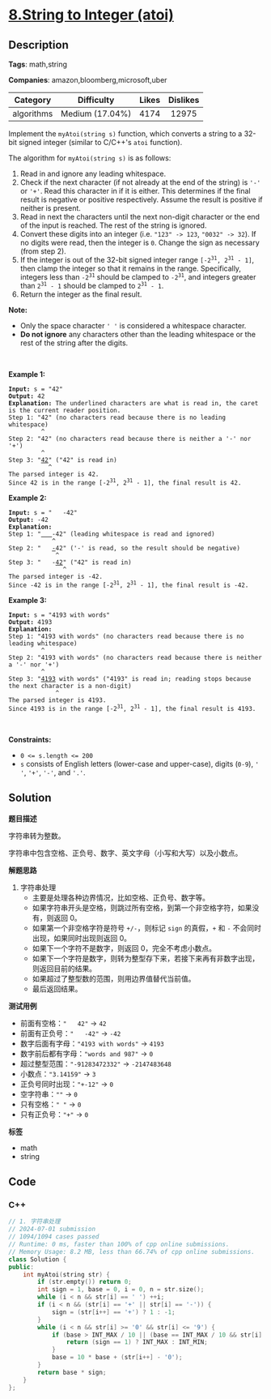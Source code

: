 # [8.String to Integer (atoi)](https://leetcode.com/problems/string-to-integer-atoi/description/)

## Description

**Tags**: math,string

**Companies**: amazon,bloomberg,microsoft,uber

|  Category  |   Difficulty    | Likes | Dislikes |
| :--------: | :-------------: | :---: | :------: |
| algorithms | Medium (17.04%) | 4174  |  12975   |

<p>Implement the <code>myAtoi(string s)</code> function, which converts a string to a 32-bit signed integer (similar to C/C++&#39;s <code>atoi</code> function).</p>
<p>The algorithm for <code>myAtoi(string s)</code> is as follows:</p>
<ol>
  <li>Read in and ignore any leading whitespace.</li>
  <li>Check if the next character (if not already at the end of the string) is <code>&#39;-&#39;</code> or <code>&#39;+&#39;</code>. Read this character in if it is either. This determines if the final result is negative or positive respectively. Assume the result is positive if neither is present.</li>
  <li>Read in next the characters until the next non-digit character or the end of the input is reached. The rest of the string is ignored.</li>
  <li>Convert these digits into an integer (i.e. <code>&quot;123&quot; -&gt; 123</code>, <code>&quot;0032&quot; -&gt; 32</code>). If no digits were read, then the integer is <code>0</code>. Change the sign as necessary (from step 2).</li>
  <li>If the integer is out of the 32-bit signed integer range <code>[-2<sup>31</sup>, 2<sup>31</sup> - 1]</code>, then clamp the integer so that it remains in the range. Specifically, integers less than <code>-2<sup>31</sup></code> should be clamped to <code>-2<sup>31</sup></code>, and integers greater than <code>2<sup>31</sup> - 1</code> should be clamped to <code>2<sup>31</sup> - 1</code>.</li>
  <li>Return the integer as the final result.</li>
</ol>
<p><strong>Note:</strong></p>
<ul>
  <li>Only the space character <code>&#39; &#39;</code> is considered a whitespace character.</li>
  <li><strong>Do not ignore</strong> any characters other than the leading whitespace or the rest of the string after the digits.</li>
</ul>
<p>&nbsp;</p>
<p><strong class="example">Example 1:</strong></p>
<pre><code><strong>Input:</strong> s = &quot;42&quot;
<strong>Output:</strong> 42
<strong>Explanation:</strong> The underlined characters are what is read in, the caret is the current reader position.
Step 1: &quot;42&quot; (no characters read because there is no leading whitespace)
         ^
Step 2: &quot;42&quot; (no characters read because there is neither a &#39;-&#39; nor &#39;+&#39;)
         ^
Step 3: &quot;<u>42</u>&quot; (&quot;42&quot; is read in)
           ^
The parsed integer is 42.
Since 42 is in the range [-2<sup>31</sup>, 2<sup>31</sup> - 1], the final result is 42.</code></pre>
<p><strong class="example">Example 2:</strong></p>
<pre><code><strong>Input:</strong> s = &quot;   -42&quot;
<strong>Output:</strong> -42
<strong>Explanation:</strong>
Step 1: &quot;<u>   </u>-42&quot; (leading whitespace is read and ignored)
            ^
Step 2: &quot;   <u>-</u>42&quot; (&#39;-&#39; is read, so the result should be negative)
             ^
Step 3: &quot;   -<u>42</u>&quot; (&quot;42&quot; is read in)
               ^
The parsed integer is -42.
Since -42 is in the range [-2<sup>31</sup>, 2<sup>31</sup> - 1], the final result is -42.</code></pre>
<p><strong class="example">Example 3:</strong></p>
<pre><code><strong>Input:</strong> s = &quot;4193 with words&quot;
<strong>Output:</strong> 4193
<strong>Explanation:</strong>
Step 1: &quot;4193 with words&quot; (no characters read because there is no leading whitespace)
         ^
Step 2: &quot;4193 with words&quot; (no characters read because there is neither a &#39;-&#39; nor &#39;+&#39;)
         ^
Step 3: &quot;<u>4193</u> with words&quot; (&quot;4193&quot; is read in; reading stops because the next character is a non-digit)
             ^
The parsed integer is 4193.
Since 4193 is in the range [-2<sup>31</sup>, 2<sup>31</sup> - 1], the final result is 4193.</code></pre>
<p>&nbsp;</p>
<p><strong>Constraints:</strong></p>
<ul>
  <li><code>0 &lt;= s.length &lt;= 200</code></li>
  <li><code>s</code> consists of English letters (lower-case and upper-case), digits (<code>0-9</code>), <code>&#39; &#39;</code>, <code>&#39;+&#39;</code>, <code>&#39;-&#39;</code>, and <code>&#39;.&#39;</code>.</li>
</ul>

## Solution

**题目描述**

字符串转为整数。

字符串中包含空格、正负号、数字、英文字母（小写和大写）以及小数点。

**解题思路**

1. 字符串处理
   - 主要是处理各种边界情况，比如空格、正负号、数字等。
   - 如果字符串开头是空格，则跳过所有空格，到第一个非空格字符，如果没有，则返回 0。
   - 如果第一个非空格字符是符号 `+/-`，则标记 `sign` 的真假，`+` 和 `-` 不会同时出现，如果同时出现则返回 0。
   - 如果下一个字符不是数字，则返回 0，完全不考虑小数点。
   - 如果下一个字符是数字，则转为整型存下来，若接下来再有非数字出现，则返回目前的结果。
   - 如果超过了整型数的范围，则用边界值替代当前值。
   - 最后返回结果。

**测试用例**

- 前面有空格：`"   42"` -> `42`
- 前面有正负号：`"   -42"` -> `-42`
- 数字后面有字母：`"4193 with words"` -> `4193`
- 数字前后都有字母：`"words and 987"` -> `0`
- 超过整型范围：`"-91283472332"` -> `-2147483648`
- 小数点：`"3.14159"` -> `3`
- 正负号同时出现：`"+-12"` -> `0`
- 空字符串：`""` -> `0`
- 只有空格：`" "` -> `0`
- 只有正负号：`"+"` -> `0`

**标签**

- math
- string

<!-- code start -->
## Code

### C++

```cpp
// 1. 字符串处理
// 2024-07-01 submission
// 1094/1094 cases passed
// Runtime: 0 ms, faster than 100% of cpp online submissions.
// Memory Usage: 8.2 MB, less than 66.74% of cpp online submissions.
class Solution {
public:
    int myAtoi(string str) {
        if (str.empty()) return 0;
        int sign = 1, base = 0, i = 0, n = str.size();
        while (i < n && str[i] == ' ') ++i;
        if (i < n && (str[i] == '+' || str[i] == '-')) {
            sign = (str[i++] == '+') ? 1 : -1;
        }
        while (i < n && str[i] >= '0' && str[i] <= '9') {
            if (base > INT_MAX / 10 || (base == INT_MAX / 10 && str[i] - '0' > 7)) {
                return (sign == 1) ? INT_MAX : INT_MIN;
            }
            base = 10 * base + (str[i++] - '0');
        }
        return base * sign;
    }
};
```

<!-- code end -->
